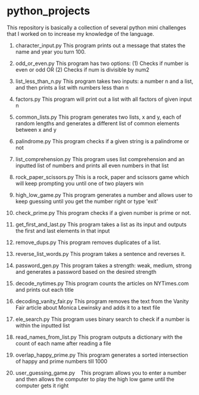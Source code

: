 # python_projects
This repository is basically a collection of several python mini challenges that I worked on to increase my knowledge of the language.

1) character_input.py
   This program prints out a message that states the name and year you turn 100.

2) odd_or_even.py
   This program has two options: (1) Checks if number is even or odd OR (2) Checks if num is divisible by num2

3) list_less_than_n.py
   This program takes two inputs: a number n and a list, and then prints a list with numbers less than n

4) factors.py
   This program will print out a list with all factors of given input n
  
5) common_lists.py
    This program generates two lists, x and y, each of random lengths and generates a different list of common elements       
    between x and y
    
6) palindrome.py
    This program checks if a given string is a palindrome or not

7) list_comprehension.py
    This program uses list comprehension and an inputted list of numbers and prints all even numbers in that list

8) rock_paper_scissors.py
    This is a rock, paper and scissors game which will keep prompting you until one of two players win

9) high_low_game.py
    This program generates a number and allows user to keep guessing until you get the number right or type 'exit'

10) check_prime.py
    This program checks if a given number is prime or not.
    
11) get_first_and_last.py
    This program takes a list as its input and outputs the first and last elements in that input

12) remove_dups.py
    This program removes duplicates of a list.

13) reverse_list_words.py
    This program takes a sentence and reverses it.
    
14) password_gen.py
    This program takes a strength: weak, medium, strong and generates a password based on the desired strength

15) decode_nytimes.py
    This program counts the articles on NYTimes.com and prints out each title

16) decoding_vanity_fair.py
    This program removes the text from the Vanity Fair article about Monica Lewinsky and adds it to a text file

17) ele_search.py
    This program uses binary search to check if a number is within the inputted list
    
18) read_names_from_list.py
    This program outputs a dictionary with the count of each name after reading a file 

19) overlap_happy_prime.py
    This program generates a sorted intersection of happy and prime numbers till 1000

20) user_guessing_game.py
    This program allows you to enter a number and then allows the computer to play the high low game until the computer gets 
    it right
